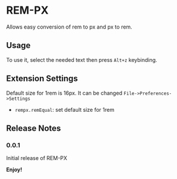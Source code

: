 # REM-PX

Allows easy conversion of rem to px and px to rem.

## Usage

To use it, select the needed text then press `Alt+z` keybinding.

## Extension Settings
Default size for 1rem is 16px. It can be changed `File->Preferences->Settings`

* `rempx.remEqual`: set default size for 1rem

## Release Notes

### 0.0.1

Initial release of REM-PX

**Enjoy!**